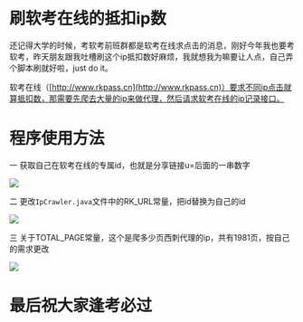 # 刷软考在线的抵扣ip数

还记得大学的时候，考软考前班群都是软考在线求点击的消息，刚好今年我也要考软考，昨天朋友跟我吐槽刷这个ip抵扣数好麻烦，我就想我为嘛要让人点，自己弄个脚本刷就好啦，just do it。

软考在线（[http://www.rkpass.cn](http://www.rkpass.cn)）要求不同ip点击就算抵扣数，那需要先爬去大量的ip来做代理，然后请求软考在线的ip记录接口。

# 程序使用方法

一 获取自己在软考在线的专属id，也就是分享链接u=后面的一串数字

![](https://i.loli.net/2019/04/26/5cc2adc9d321a.png)

二 更改`IpCrawler.java`文件中的RK_URL常量，把id替换为自己的id

![](https://i.loli.net/2019/04/26/5cc2ae67def3c.png)

三 关于TOTAL_PAGE常量，这个是爬多少页西刺代理的ip，共有1981页，按自己的需求更改

![](https://i.loli.net/2019/04/26/5cc2aeed2d2cc.png)



# 最后祝大家逢考必过

